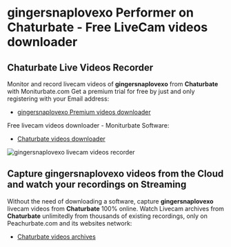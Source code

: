 # gingersnaplovexo Performer on Chaturbate - Free LiveCam videos downloader

## Chaturbate Live Videos Recorder

Monitor and record livecam videos of **gingersnaplovexo** from **Chaturbate** with Moniturbate.com
Get a premium trial for free by just and only registering with your Email address:
* [gingersnaplovexo Premium videos downloader](https://moniturbate.com/request-demo-licence-key.html)

Free livecam videos downloader - Moniturbate Software:
* [Chaturbate videos downloader](https://moniturbate.com/moniturbate-download-software.html)

![gingersnaplovexo livecam videos recorder](https://peachurnet.com/templates/moniturbate-software.png)


## Capture gingersnaplovexo videos from the Cloud and watch your recordings on Streaming

Without the need of downloading a software, capture **gingersnaplovexo** livecam videos from **Chaturbate** 100% online.
Watch Livecam archives from **Chaturbate** unlimitedly from thousands of existing recordings, only on Peachurbate.com and its websites network:
* [Chaturbate videos archives](https://peachurnet.com/)